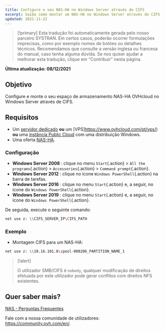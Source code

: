 ```yaml
---
title: Configure o seu NAS-HA no Windows Server através do CIFS
excerpt: Saiba como montar um NAS-HA no Windows Server através do CIFS.
updated: 2021-11-22
---
```


> [!primary]
> Esta tradução foi automaticamente gerada pelo nosso parceiro SYSTRAN. Em certos casos, poderão ocorrer formulações imprecisas, como por exemplo nomes de botões ou detalhes técnicos. Recomendamos que consulte a versão inglesa ou francesa do manual, caso tenha alguma dúvida. Se nos quiser ajudar a melhorar esta tradução, clique em "Contribuir" nesta página.
>

**Última atualização: 08/12/2021**

## Objetivo

Configure e monte o seu espaço de armazenamento NAS-HA OVHcloud no Windows Server através de CIFS.

## Requisitos

- Um [servidor dedicado](https://www.ovhcloud.com/pt/bare-metal/) **ou** um [VPS]https://www.ovhcloud.com/pt/vps/) **ou** uma [instância Public Cloud](https://www.ovhcloud.com/pt/public-cloud/) com uma distribuição Windows.
- Uma oferta [NAS-HA](https://www.ovh.pt/nas/).

### Configuração

- **Windows Server 2008** : clique no menu `Start`{.action} > `All the programs`{.action} > `Accessories`{.action} > `Command prompt`{.action}.
- **Windows Server 2012** : clique no ícone `Windows PowerShell`{.action} na barra de tarefas.
- **Windows Server 2016** : clique no menu `Start`{.action} e, a seguir, no ícone do `Windows PowerShell`{.action}.
- **Windows Server 2019** : clique no menu `Start`{.action} e, a seguir, no ícone do `Windows PowerShell`{.action}.

De seguida, execute o seguinte comando:

```bash
net use z: \\CIFS_SERVER_IP\CIFS_PATH
```

### Exemplo

- Montagem CIFS para um NAS-HA:

```bash
net use z: \\10.16.101.8\zpool-000206_PARTITION_NAME_1
```

> [!alert]
>
> O utilizador SMB/CIFS é `nobody`, qualquer modificação de direitos efetuada por este utilizador pode gerar conflitos com direitos NFS existentes.
> 

## Quer saber mais?

[NAS - Perguntas Frequentes](/pages/cloud/storage/file_storage/nas_faq)

Fale com a nossa comunidade de utilizadores: <https://community.ovh.com/en/>.